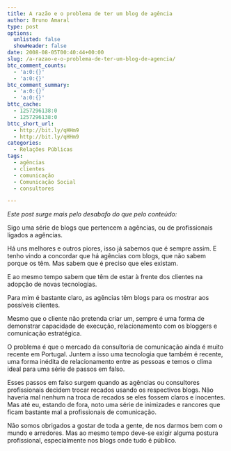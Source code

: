 ```yaml
---
title: A razão e o problema de ter um blog de agência
author: Bruno Amaral
type: post
options:
  unlisted: false
  showHeader: false
date: 2008-08-05T00:40:44+00:00
slug: /a-razao-e-o-problema-de-ter-um-blog-de-agencia/
btc_comment_counts:
  - 'a:0:{}'
  - 'a:0:{}'
btc_comment_summary:
  - 'a:0:{}'
  - 'a:0:{}'
bttc_cache:
  - 1257296138:0
  - 1257296138:0
bttc_short_url:
  - http://bit.ly/qHHm9
  - http://bit.ly/qHHm9
categories:
  - Relações Públicas
tags:
  - agências
  - clientes
  - comunicação
  - Comunicação Social
  - consultores

---
```

_Este post surge mais pelo desabafo do que pelo conteúdo:_

Sigo uma série de blogs que pertencem a agências, ou de profissionais ligados a agências.

Há uns melhores e outros piores, isso já sabemos que é sempre assim. E tenho vindo a concordar que há agências com blogs, que não sabem porque os têm. Mas sabem que é preciso que eles existam.

E ao mesmo tempo sabem que têm de estar à frente dos clientes na adopção de novas tecnologias.

Para mim é bastante claro, as agências têm blogs para os mostrar aos possíveis clientes.

Mesmo que o cliente não pretenda criar um, sempre é uma forma de demonstrar capacidade de execução, relacionamento com os bloggers e comunicação estratégica.

O problema é que o mercado da consultoria de comunicação ainda é muito recente em Portugal. Juntem a isso uma tecnologia que também é recente, uma forma inédita de relacionamento entre as pessoas e temos o clima ideal para uma série de passos em falso.

Esses passos em falso surgem quando as agências ou consultores profissionais decidem trocar recados usando os respectivos blogs. Não haveria mal nenhum na troca de recados se eles fossem claros e inocentes. Mas até eu, estando de fora, noto uma série de inimizades e rancores que ficam bastante mal a profissionais de comunicação.

Não somos obrigados a gostar de toda a gente, de nos darmos bem com o mundo e arredores. Mas ao mesmo tempo deve-se exigir alguma postura profissional, especialmente nos blogs onde tudo é público.